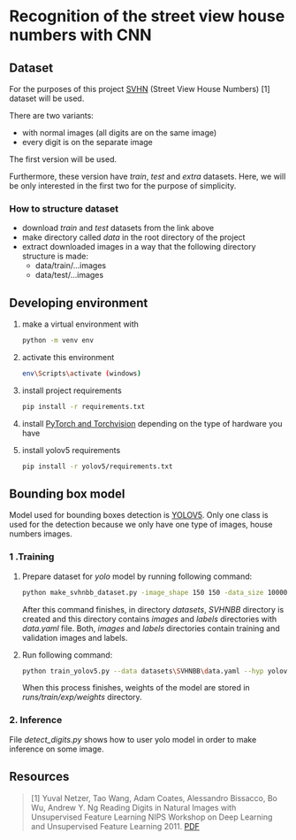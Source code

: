 # Recognition of the street view house numbers with CNN

## Dataset

For the purposes of this project [SVHN](http://ufldl.stanford.edu/housenumbers/) (Street View House Numbers) [1] dataset will be used.

There are two variants:

- with normal images (all digits are on the same image)
- every digit is on the separate image

The first version will be used.

Furthermore, these version have _train_, _test_ and _extra_ datasets. Here, we will be only interested in the first two for the purpose of simplicity.

### How to structure dataset

- download _train_ and _test_ datasets from the link above
- make directory called _data_ in the root directory of the project
- extract downloaded images in a way that the following directory structure is made:
  - data/train/...images
  - data/test/...images

## Developing environment

1. make a virtual environment with

   ```bash
   python -m venv env
   ```

2. activate this environment

   ```bash
   env\Scripts\activate (windows)
   ```

3. install project requirements

   ```bash
   pip install -r requirements.txt
   ```

4. install [PyTorch and Torchvision](https://pytorch.org/) depending on the type of hardware you have

5. install yolov5 requirements

   ```bash
   pip install -r yolov5/requirements.txt
   ```

## Bounding box model

Model used for bounding boxes detection is [YOLOV5](https://github.com/ultralytics/yolov5). Only one class is used for the detection because we only have one type of images, house numbers images.

### 1 .Training

1. Prepare dataset for _yolo_ model by running following command:

   ```bash
   python make_svhnbb_dataset.py -image_shape 150 150 -data_size 10000
   ```

   After this command finishes, in directory _datasets_, _SVHNBB_ directory is created and this directory contains _images_ and _labels_ directories with _data.yaml_ file. Both, _images_ and _labels_ directories contain training and validation images and labels.

2. Run following command:

   ```bash
   python train_yolov5.py --data datasets\SVHNBB\data.yaml --hyp yolov5\data\hyps\hyp.scratch.yaml --img 150 --epochs 150 --batch-size 256 --workers 2
   ```

   When this process finishes, weights of the model are stored in _runs/train/exp/weights_ directory.

### 2. Inference

File _detect_digits.py_ shows how to user yolo model in order to make inference on some image.

## Resources

> [1] Yuval Netzer, Tao Wang, Adam Coates, Alessandro Bissacco, Bo Wu, Andrew Y. Ng Reading Digits in Natural Images with Unsupervised Feature Learning NIPS Workshop on Deep Learning and Unsupervised Feature Learning 2011. </cite> [PDF](http://ufldl.stanford.edu/housenumbers/nips2011_housenumbers.pdf)

